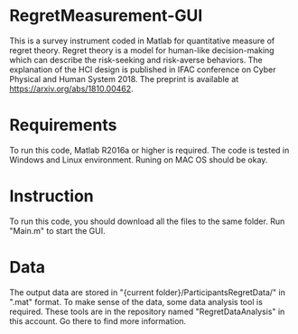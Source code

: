 # RegretMeasurement-GUI
This is a survey instrument coded in Matlab for quantitative measure of regret theory. Regret theory is a model for human-like decision-making which can describe the risk-seeking and risk-averse behaviors. The explanation of the HCI design is published in IFAC conference on Cyber Physical and Human System 2018. The preprint is available at https://arxiv.org/abs/1810.00462.  

# Requirements
To run this code, Matlab R2016a or higher is required. The code is tested in Windows and Linux environment. Runing on MAC OS should be okay. 

# Instruction
To run this code, you should download all the files to the same folder. Run "Main.m" to start the GUI. 

# Data
The output data are stored in "{current folder}/ParticipantsRegretData/" in ".mat" format. To make sense of the data, some data analysis tool is required. These tools are in the repository named "RegretDataAnalysis" in this account. Go there to find more information. 
